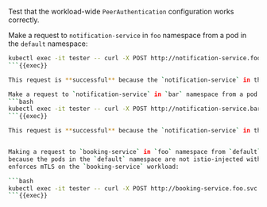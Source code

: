 Test that the workload-wide `PeerAuthentication` configuration works correctly.

Make a request to `notification-service` in `foo` namespace from a pod in the `default` namespace:
```bash
kubectl exec -it tester -- curl -X POST http://notification-service.foo.svc.cluster.local/notify; echo;
```{{exec}}

This request is **successful** because the `notification-service` in the `foo` namespace is not mTLS enforced.

Make a request to `notification-service` in `bar` namespace from a pod in the `default` namespace:
```bash
kubectl exec -it tester -- curl -X POST http://notification-service.bar.svc.cluster.local/notify; echo;
```{{exec}}

This request is **successful** because the `notification-service` in the `bar` namespace is not mTLS enforced.


Making a request to `booking-service` in `foo` namespace from `default` namespace **does not work**,
because the pods in the `default` namespace are not istio-injected with a sidecar proxy and `foo` namespace
enforces mTLS on the `booking-service` workload:

```bash
kubectl exec -it tester -- curl -X POST http://booking-service.foo.svc.cluster.local/bookings; echo;
```{{exec}}